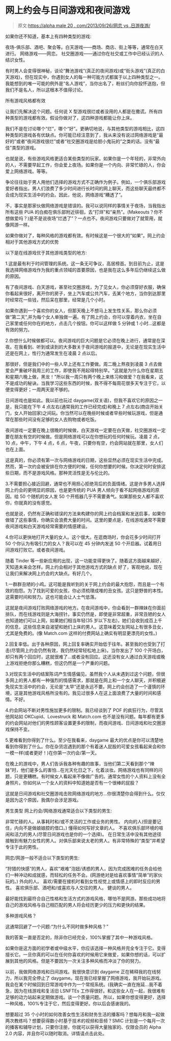 # 网上约会与日间游戏和夜间游戏

> 原文:[https://alpha male 20 . com/2013/09/26/网恋 vs .日游夜游/](https://alphamale20.com/2013/09/26/online-dating-vs-daygame-and-night-game/)

如果你还不知道，基本上有四种类型的游戏:

夜场-俱乐部、酒吧、聚会等。白天游戏——商场、商店、街上等等，通常在白天进行。
网络游戏——网恋。
社交圈游戏——通过你在社交或工作中已经认识的人结识女性。

有时男人会变得很神秘，谈论“舞池游戏”(真正的夜间游戏)或“街头游戏”(真正的白天游戏)，但在现实中，你遇到女人的每一种可能方式都属于以上四种类型之一。我能想到的唯一可能的例外是“名人游戏”，当你出名了，粉丝们向你投怀送抱，但我们不是名人，所以这根本不值得讨论。

所有游戏风格都有效

让我们先解决这个问题。任何说 X 型游戏很烂或者没用的人都是在撒谎。所有四种类型的游戏都有效。假设你做对了，这四种游戏都能让你上床。

我们不是在讨论哪个“烂”，哪个“好”。更确切地说，与其他类型的游戏相比，这四种类型的游戏各有优缺点。你可能已经注意到了，我从来没有说过网络游戏是“最好的”或者“夜间游戏很烂”或者“社交圈游戏是给胆小鬼玩的”之类的话。没有“最佳”类型的游戏。

也就是说，有些游戏风格更适合某些类型的玩家。如果你是一个年轻的，非常外向的人，不需要早起工作，你会爱上夜场。如果你是一个内向、非常忙碌的人，你会爱上网络游戏。等等。

争论往往始于男人用他们选择的游戏方式不正确作为例子。例如，一个俱乐部游戏爱好者指出，男人们浪费了多少时间进行长时间的网上聊天，而这些聊天最终都不会成为现实生活中的约会。因此，他说，网络游戏“糟透了”。

不，事实是那家伙做网络游戏是错误的。我可以说同样的事情关于夜场，当我指出所有这些 PUA 的白痴在俱乐部附近徘徊，去“打烊”和“亲热”。(Makeouts？你不想做爱吗？)是不是说夜场“烂透了”？一点也不。夜间游戏只要做对了就管用，就像网游一样。

如果你做对了，每种风格的游戏都有效。有时候这是一个很大的“如果”。网上约会相对于其他游戏方式的优势

以下是在线游戏优于其他游戏类型的地方:

1.这是最有利于时间管理的系统。这一条无可争议，高居榜首。到目前为止，这是我选择网络游戏作为我的重点领域的首要原因，也是我在这么多年后仍继续这么做的原因。

有了夜间游戏、白天游戏，甚至社交圈游戏，为了见女人，你必须穿好衣服，确保你看起来很好，离开你的房子，坐上汽车或公共汽车，去某个地方，当你到达那里时经常花一些钱，然后呆在那里，经常是几个小时。

如果你遇到一个喜欢你的女人，但那天晚上不想马上发生性关系，那么你必须做“第二天”,并为每个女人单独做一遍。有了网上约会，你可以穿着内衣，坐在自己家里或任何你在的地方，点击几个按钮。你可以这样做 5 分钟或 1 小时...这都是有效的努力。

2.你想什么时候做都可以。夜间游戏的巨大问题是它必须在晚上进行，通常是在深夜。在我看到、听到或读到的大多数关于夜间游戏的报道中，无论是在现实生活中还是在网上，性行为通常发生在凌晨 2 点以后。

那很好，但是我们中的一些人早上还有工作要做。周二晚上熬夜到凌晨 3 点去做爱会严重破坏我周三的工作，即使我不用起得特别早。"这就是为什么你在星期五和星期六晚上做，黑龙！"所以我一周只有两个晚上来练习和做爱？在我看来，这不是成功的秘诀。当我学习这些东西的时候，我不得不每周花很多天专注于它，以便变得更好；一周两天是不够的。

日间游戏也是如此。我以前也玩过 daygame(双关语)，但我不喜欢它的原因之一是，我只能在下午 4 点左右(通常我的工作已经完成)和晚上 7 点左右(商店开始关门，女人开始回家)之间玩。你当然可以在晚些时候或者早些时候玩游戏，但是通常在那些时间没有足够的女人去购物或者吃饭。

夜间游戏一定要在晚上很晚的时候做，白天游戏一定要在白天做，社交圈游戏一定要在朋友有空的时候做。但是网络游戏可以在你想玩的任何时候玩。凌晨 2 点，10 点，中午，下午 4 点，6 点，午夜，只要你有空，约会网站就在那里，女人们也在上面。

这是真的，你必须有第一次与网络游戏的日期，这些显然必须在现实生活中完成。然而，第一次约会被安排在你方便的时候，任何你想要的时候。你决定何时安排这些日期，而不是游戏风格。那种灵活性是无与伦比的。

3.不需要担心接近回避，通常也不用担心拒绝背后的负面情绪。这是许多男人选择网上约会的更明显的原因，也是更传统的 PUA 男人倾向于看不起网络游戏的原因。给 50 个随机的女人发 50 个开瓶器几乎不需要勇气。如果那些女人都不喜欢你，你就真的没有感觉。

也就是说，仍然有正确和错误的方法来构建你的网上约会档案和发送启事，如果你做错了这些事情，你确实会浪费大量的时间。这里的要点是，在线游戏通常不需要夜间游戏和白天游戏经常需要的情感建设。

4.你可以更快地打开大量的女人。这个很大。在逛商场时，你会花多少时间打开 50 个你认为有吸引力的女人？我可以在 45 分钟内发送 50 个开启器。试着用日间游戏打败它。或者夜间游戏。

随着 Tinder 等一些新应用的出现，这一功能变得更快了。随着这方面越来越好，天知道未来会怎样。网上约会相对于其他游戏方式的缺点
好了，客观地说，现在让我们来解决网上约会的大缺点。有好几个。

1.一群群丑陋的小鸡。这可能是我听到的关于网上约会的最大抱怨，而且是一个有效的抱怨。为了找到可爱的女孩，你必须梳理成堆的丑女孩。这只是野兽的本性。这需要时间和努力。这也可能会让人士气低落。

这就是夜间游戏打败网络游戏的地方。在夜间游戏中，你会看到一群辣妹在你面前排队，而在线游戏则是大海捞针。事实仍然是，即使是非常超重，非常丑陋的女人也知道她们可以上网，如果她们相当年轻(35 岁以下左右)，她们会收到成百上千的信息，这些信息来自渴望和她们上床的男人。这意味着交友网站上有很多丑女，尤其是免费的。(像 Match.com 这样的付费网站上确实有明显更漂亮的女性。)

2.回复率低。出于各种原因，网上回复率确实开始低于往年。甚至我的也受到了打击(尽管网上约会仍然有效，我仍然经常轻松地上床)。当你发出了 100 个开场白，却只有两个回应时，这就很难了...或者没有回应。这还没有女人通过白天游戏或晚上游戏拒绝你那么糟糕，但这仍然是一个严重的问题。

3.对现实生活中的结案陈词产生情感偏见。虽然我个人从未遇到过这个问题，但很多网上的男人都有一种强烈的情感需求，那就是在网上和一个女人聊天，并积极避免现实生活中的约会，无论是“太早”还是永远不要。网上约会创造了一个谨慎的环境，这是其他游戏风格所没有的。我见过很多人在这上面浪费了大量的时间和感情。不好。

4.约会网站不断对男性施加更多的限制。我已经谈到了 POF 的疯狂行为，尽管其他网站如 OKCupid、Lovestruck 和 Match.com 也不是没有问题。每年都有更多的约会网站对他们的男性顾客设置更多的限制，而夜间游戏、日间游戏和社交圈游戏保持不变。

5.更难看到你得到了什么。至少在我看来，daygame 最大的优点是你可以清楚地看到你得到了什么。你在杂货店遇到的那个有着迷人屁股的可爱女孩看起来会和你一模一样(或者更好！)在你第一次约会/第一天。

在晚上的游戏中，男人们告诉我各种有趣的故事，当他们第二天看到那个“辣妹”时，他们是多么的害怕...在光天化日之下，化着淡妆。网络游戏也有同样的问题，只是更糟糕。有时候女人看起来不像做广告的。通常女性的个人资料上没有全身照片。你如何从一个女人的资料中知道她是否有一个很棒的屁股？

这就是日间游戏和社交圈游戏击败网络游戏的地方...你很清楚你会得到什么。仅仅是因为这个原因，我偶尔会涉足游戏。

男生类型
网上约会/网络游戏通常适合以下类型的男生:

非常忙碌的人。从事耗时和/或不灵活的工作或业务的男性。
内向的人(但是要记住，内向不是做娘娘腔的借口。)
懂得如何写好文章的人。
不喜欢俱乐部环境的喧闹和活力的男人(尽管日间游戏也是你的一个选择)。
在日常生活中没有其他途径接触到有魅力女性的男人。对俱乐部来说太老的男人。有非常特殊的“类型”并希望专注于此的男性。

网恋/网游一般不适合以下类型的男生:

“狩猎的快感”的男人，喜欢“艰难”泡妞/诱惑的男人，因为完成困难的任务会给他们一种冲动和成就感，而轻松的任务不会。(网游绝对是给喜欢事情“简单”的家伙玩的。)
外向的人。
喜欢/需要在接机时看到女性视觉上或情感上的即时反应的男性。
喜欢俱乐部、酒吧和/或喜欢与人交往的男人。
健谈的男人。

最好能找到最符合自己性格和生活方式的游戏风格，哪怕不是网游。那些成功地将自己的游戏风格与自己相匹配的男人将会经历更少的压力和更快的结果。

多种游戏风格？

这通常回避了一个问题:“为什么不同时做多种风格？”

我的答案一直是否定的，除非你已经完全，100%掌握了其中一种游戏风格。

如果你是这方面的初学者或中级水平，你应该选择一种风格并完全专注于它。变得擅长它。一旦你真的可以在任何你喜欢的时候用它来做爱，如果你想的话，可以扩展到其他的风格。但是不要因为一次关注多种风格而冲淡了你的努力。

以前，我做网络游戏和日间游戏。我很快意识到 daygame 正在稀释我的在线努力，所以我完全停止了 daygame。现在我已经掌握了网络游戏，我开始玩游戏。我会在某个时候回到日常游戏中作为一个常规系统。(我确实一直在拖延...我不着急，因为在线游戏和复活旧 LSNFTEs 工作得很好。和这些女人在一起，我很难有足够的动力站起来定期做游戏。谈一个质量问题。所以，如果你想变得更好，选择一种风格，100%专注于它，然后变得更好。你以后会感谢我的。

想要超过 35 个小时的如何改善女性生活和财务生活的播客吗？想每月和我一起做两次教练吗？想要获得数小时基于技术的视频和音频？SMIC 计划是一个每月一次的播客和辅导计划，只要你注册，你就可以获得大量独家的、仅限会员的 Alpha 2.0 内容，并且你可以随时取消。详情请点击此处。
